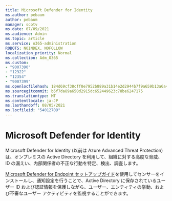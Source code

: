 ```yaml
---
title: Microsoft Defender for Identity
ms.author: pebaum
author: pebaum
manager: scotv
ms.date: 07/09/2021
ms.audience: Admin
ms.topic: article
ms.service: o365-administration
ROBOTS: NOINDEX, NOFOLLOW
localization_priority: Normal
ms.collection: Adm_O365
ms.custom:
- "9007390"
- "12322"
- "12354"
- "9007399"
ms.openlocfilehash: 184d69cf38cff0e7952b889a31b14e2d2944b7f9a659b13a6a417c0184557a36
ms.sourcegitcommit: b5f7da89a650d2915dc652449623c78be6247175
ms.translationtype: MT
ms.contentlocale: ja-JP
ms.lasthandoff: 08/05/2021
ms.locfileid: "54012709"
---
```

# <a name="microsoft-defender-for-identity"></a>Microsoft Defender for Identity

Microsoft Defender for Identity (以前は Azure Advanced Threat Protection) は、オンプレミスの Active Directory を利用して、組織に対する高度な脅威、ID の漏えい、内部関係者の不正な行動を特定、検出、調査します。 

[‎Microsoft Defender for Endpoint‎ セットアップガイド](https://admin.microsoft.com/adminportal/home#/modernonboarding/defenderatpsetup)を使用してセンサーをインストールし、通知設定を行うことで、Active Directory に保存されているユーザー ID および認証情報を保護しながら、ユーザー、エンティティの挙動、および不審なユーザー アクティビティを監視することができます。
